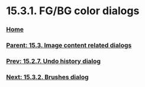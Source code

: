 # 15.3.1. FG/BG color dialogs

### [Home](./00-home.md)
### [Parent: 15.3. Image content related dialogs](./15-03-00-image-content-related-dialogs.md)
### [Prev: 15.2.7. Undo history dialog](./15-02-07-undo-history-dialog.md)
### [Next: 15.3.2. Brushes dialog](./15-03-02-brushes-dialog.md)
